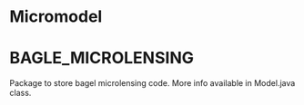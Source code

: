 # Micromodel

# BAGLE_MICROLENSING

Package to store bagel microlensing code.
More info available in Model.java class.
